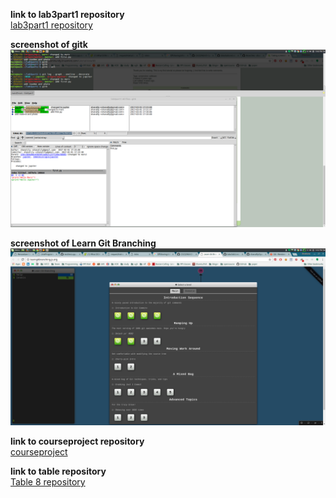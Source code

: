 **link to lab3part1 repository**<br>
[lab3part1 repository](https://github.com/shanalily/lab3part1)

**screenshot of gitk**
![gitk](Screenshot-from-2017-02-01-17-42-21.png)

**screenshot of Learn Git Branching**
![branching](Screenshot-from-2017-02-01-18-52-12.png)

**link to courseproject repository**<br>
[courseproject](https://github.com/shanalily/courseproject)

**link to table repository**<br>
[Table 8 repository](https://github.com/shanalily/Story-Spring2017)
